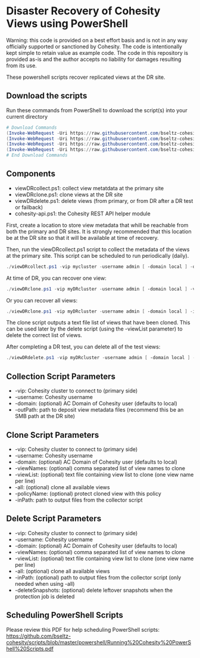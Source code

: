 # Disaster Recovery of Cohesity Views using PowerShell

Warning: this code is provided on a best effort basis and is not in any way officially supported or sanctioned by Cohesity. The code is intentionally kept simple to retain value as example code. The code in this repository is provided as-is and the author accepts no liability for damages resulting from its use.

These powershell scripts recover replicated views at the DR site.

## Download the scripts

Run these commands from PowerShell to download the script(s) into your current directory

```powershell
# Download Commands
(Invoke-WebRequest -Uri https://raw.githubusercontent.com/bseltz-cohesity/scripts/master/powershell/viewDR/viewDRcollect.ps1).content | Out-File viewDRcollect.ps1; (Get-Content viewDRcollect.ps1) | Set-Content viewDRcollect.ps1
(Invoke-WebRequest -Uri https://raw.githubusercontent.com/bseltz-cohesity/scripts/master/powershell/viewDR/viewDRclone.ps1).content | Out-File viewDRclone.ps1; (Get-Content viewDRclone.ps1) | Set-Content viewDRclone.ps1
(Invoke-WebRequest -Uri https://raw.githubusercontent.com/bseltz-cohesity/scripts/master/powershell/viewDR/viewDRdelete.ps1).content | Out-File viewDRdelete.ps1; (Get-Content viewDRdelete.ps1) | Set-Content viewDRdelete.ps1
(Invoke-WebRequest -Uri https://raw.githubusercontent.com/bseltz-cohesity/scripts/master/powershell/cohesity-api/cohesity-api.ps1).content | Out-File cohesity-api.ps1; (Get-Content cohesity-api.ps1) | Set-Content cohesity-api.ps1
# End Download Commands
```

## Components

* viewDRcollect.ps1: collect view metatdata at the primary site
* viewDRclone.ps1: clone views at the DR site
* viewDRdelete.ps1: delete views (from primary, or from DR after a DR test or failback)
* cohesity-api.ps1: the Cohesity REST API helper module

First, create a location to store view metadata that whill be reachable from both the primary and DR sites. It is strongly recommended that this location be at the DR site so that it will be available at time of recovery.

Then, run the viewDRcollect.ps1 script to collect the metadata of the views at the primary site. This script can be scheduled to run periodically (daily).

```powershell
./viewDRcollect.ps1 -vip mycluster -username admin [ -domain local ] -outPath \\myserver\myshare
```

At time of DR, you can recover one view:

```powershell
./viewDRclone.ps1 -vip myDRcluster -username admin [ -domain local ] -viewName myview -inPath \\myserver\myshare\mycluster
```

Or you can recover all views:

```powershell
./viewDRclone.ps1 -vip myDRcluster -username admin [ -domain local ] -inPath \\myserver\myshare\mycluster -all
```

The clone script outputs a text file list of views that have been cloned. This can be used later by the delete script (using the -viewList parameter) to delete the correct list of views.

After completing a DR test, you can delete all of the test views:

```powershell
./viewDRdelete.ps1 -vip myDRcluster -username admin [ -domain local ] -inPath \\myserver\myshare\mycluster -all
```

## Collection Script Parameters

* -vip: Cohesity cluster to connect to (primary side)
* -username: Cohesity username
* -domain: (optional) AC Domain of Cohesity user (defaults to local)
* -outPath: path to deposit view metadata files (recommend this be an SMB path at the DR site)

## Clone Script Parameters

* -vip: Cohesity cluster to connect to (primary side)
* -username: Cohesity username
* -domain: (optional) AC Domain of Cohesity user (defaults to local)
* -viewNames: (optional) comma separated list of view names to clone
* -viewList: (optional) text file containing view list to clone (one view name per line)
* -all: (optional) clone all available views
* -policyName: (optional) protect cloned view with this policy
* -inPath: path to output files from the collector script

## Delete Script Parameters

* -vip: Cohesity cluster to connect to (primary side)
* -username: Cohesity username
* -domain: (optional) AC Domain of Cohesity user (defaults to local)
* -viewNames: (optional) comma separated list of view names to clone
* -viewList: (optional) text file containing view list to clone (one view name per line)
* -all: (optional) clone all available views
* -inPath: (optional) path to output files from the collector script (only needed when using -all)
* -deleteSnapshots: (optional) delete leftover snapshots when the protection job is deleted

## Scheduling PowerShell Scripts

Please review this PDF for help scheduling PowerShell scripts: <https://github.com/bseltz-cohesity/scripts/blob/master/powershell/Running%20Cohesity%20PowerShell%20Scripts.pdf>
